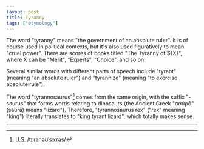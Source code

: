 ```yaml
---
layout: post
title: Tyranny
tags: ["etymology"]
---
```


The word "tyranny" means "the government of an absolute ruler".
It is of course used in political contexts, but it's also used figuratively to mean "cruel power".
There are scores of books titled "The Tyranny of ${X}", where X can be "Merit", "Experts", "Choice", and so on.

Several similar words with different parts of speech include "tyrant" (meaning "an absolute ruler") and "tyrannize" (meaning "to exercise absolute rule").

The word "tyrannosaurus"[^tyrannosaurus-pron] comes from the same origin, with the suffix "-saurus" that forms words relating to dinosaurs (the Ancient Greek "σαύρᾱ" (saúrā) means "lizard").
Therefore, "tyrannosaurus rex" ("rex" meaning "king") literally translates to "king tyrant lizard", which totally makes sense.

---

[^tyrannosaurus-pron]: U.S. /tɪˌranəʊˈsɔːrəs/